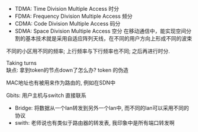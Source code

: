 - TDMA: Time Division Multiple Access 时分
- FDMA: Frequency Division Multiple Access 频分
- CDMA: Code Division Multiple Access 码分
- SDMA: Space Division Multiple Access 空分
在移动通信中，能实现空间分割的基本技术就是采用自适应阵列天线，在不同的用户方向上形成不同的波束

不同的小区用不同的频率; 上行频率与下行频率也不同; 之后再进行时分.

Taking turns  
缺点: 拿到token的节点down了怎么办? token 的伪造

MAC地址也有被用来作为路由的, 例如在SDN中

Gbits: 用户主机与switch 直接联系

- Bridge: 将数据从一个lan转发到另外一个lan中, 而不同的lan可以采用不同的协议
- swith: 老师说也有类似于路由器的转发表, 我印象中是所有端口转发啊
